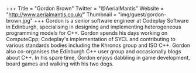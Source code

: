 +++
Title = "Gordon Brown"
Twitter = "@AerialMantis"
Website = "http://www.aerialmantis.co.uk/"
Thumbnail = "img/guest/gordon-brown.jpg"
+++
Gordon is a senior software engineer at Codeplay Software in Edinburgh, specialising in designing and implementing heterogeneous programming models for C++. Gordon spends his days working on ComputeCpp; Codeplay's implementation of SYCL and contributing to various standards bodies including the Khronos group and ISO C++. Gordon also co-organises the Edinburgh C++ user group and occasionally blogs about C++. In his spare time, Gordon enjoys dabbling in game development, board games and walking with his two dogs.